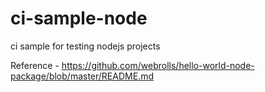 # ci-sample-node
ci sample for testing nodejs projects

Reference - https://github.com/webrolls/hello-world-node-package/blob/master/README.md

